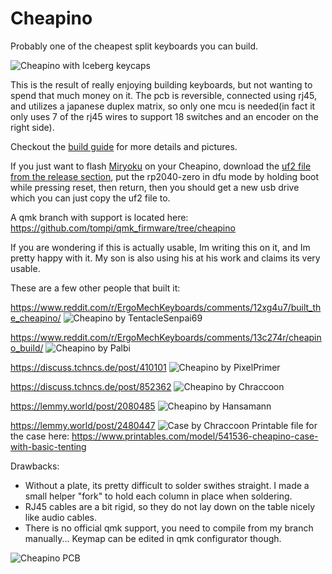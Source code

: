 Cheapino
========

Probably one of the cheapest split keyboards you can build.

![Cheapino with Iceberg keycaps](cheapino.jpg "Ceapino")

This is the result of really enjoying building keyboards, 
but not wanting to spend that much money on it. 
The pcb is reversible, connected using rj45, 
and utilizes a japanese duplex matrix, so only one
mcu is needed(in fact it only uses 7 of the rj45 wires to 
support 18 switches and an encoder on the right side).

Checkout the [build guide](doc/buildguide_v1.md) for more details and pictures.

If you just want to flash [Miryoku](https://github.com/manna-harbour/miryoku) 
on your Cheapino, download the [uf2 file from the release section](https://github.com/tompi/cheapino/releases/download/v1.0/cheapino_manna-harbour_miryoku.uf2), 
put the rp2040-zero in dfu mode by holding boot while pressing reset, then return,
then you should get a new usb drive which you can just copy the uf2 file to.

A qmk branch with support is located here: 
https://github.com/tompi/qmk_firmware/tree/cheapino

If you are wondering if this is actually usable, Im writing this on it, and Im pretty happy with it. 
My son is also using his at his work and claims its very usable.

These are a few other people that built it:

https://www.reddit.com/r/ErgoMechKeyboards/comments/12xg4u7/built_the_cheapino/
![Cheapino by TentacleSenpai69](otherbuild.jpeg)

https://www.reddit.com/r/ErgoMechKeyboards/comments/13c274r/cheapino_build/
![Cheapino by Palbi](otherbuild2.jpeg)

https://discuss.tchncs.de/post/410101
![Cheapino by PixelPrimer](otherbuild3.jpeg)

https://discuss.tchncs.de/post/852362
![Cheapino by Chraccoon](otherbuild4.jpeg)

https://lemmy.world/post/2080485
![Cheapino by Hansamann](otherbuild5.jpeg)

https://lemmy.world/post/2480447
![Case by Chraccoon](case.jpeg)
Printable file  for the case here: https://www.printables.com/model/541536-cheapino-case-with-basic-tenting

Drawbacks:

* Without a plate, its pretty difficult to solder swithes straight. I made a small helper "fork" to hold each column in place when soldering.
* RJ45 cables are a bit rigid, so they do not lay down on the table nicely like audio cables.
* There is no official qmk support, you need to compile from my branch manually... Keymap can be edited in qmk configurator though.


![Cheapino PCB](cheapino_pcb.jpg "Cheapino PCB")
